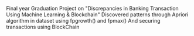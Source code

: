Final year Graduation Project on
"Discrepancies in Banking Transaction Using Machine Learning & Blockchain"
Discovered patterns through Apriori algorithm in dataset
using fpgrowth() and fpmax()
And securing transactions using BlockChain
